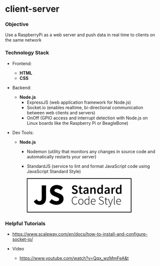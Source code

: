 # client-server

### Objective

Use a RaspberryPi as a web server and push data in real time to clients on the same network

### Technology Stack

- Frontend:
    - **HTML**
    - **CSS**

- Backend:
    - **Node.js**
        - ExpressJS (web application framework for Node.js)
        - Socket.io (enables realtime, bi-directional communication between web clients and servers)
        - OnOff (GPIO access and interrupt detection with Node.js on Linux boards like the Raspberry Pi or BeagleBone)
        
- Dev Tools:
    - **Node.js**
         - Nodemon (utility that monitors any changes in source code and automatically restarts your server)
         - StandardJS (service to lint and format JavaScript code using JavaScript Standard Style)
         
             [![js-standard-style](images/js_standard_code_style_badge.svg)](http://standardjs.com)
        
### Helpful Tutorials

- https://www.scaleway.com/en/docs/how-to-install-and-configure-socket-io/

- Video
    - https://www.youtube.com/watch?v=Qqx_wzMmFeA&t

